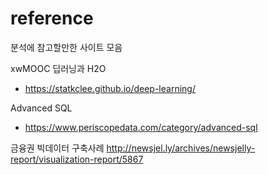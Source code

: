 # reference
분석에 참고할만한 사이트 모음

xwMOOC 딥러닝과 H2O
- https://statkclee.github.io/deep-learning/

Advanced SQL
- https://www.periscopedata.com/category/advanced-sql

금융권 빅데이터 구축사례
http://newsjel.ly/archives/newsjelly-report/visualization-report/5867
